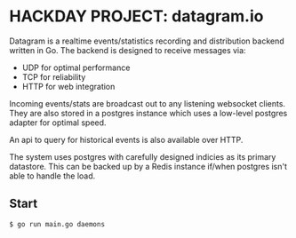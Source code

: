 
# HACKDAY PROJECT: datagram.io

Datagram is a realtime events/statistics recording and distribution backend written in Go.
The backend is designed to receive messages via:

* UDP for optimal performance
* TCP for reliability
* HTTP for web integration

Incoming events/stats are broadcast out to any listening websocket clients. They are also stored in a postgres instance which uses a low-level postgres adapter for optimal speed.

An api to query for historical events is also available over HTTP.

The system uses postgres with carefully designed indicies as its primary datastore. This can be backed up by a Redis instance if/when postgres isn't able to handle the load.

## Start

    $ go run main.go daemons
